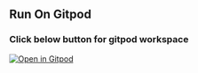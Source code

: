 ## Run On Gitpod
### Click below button for gitpod workspace
[![Open in Gitpod](https://gitpod.io/button/open-in-gitpod.svg)]()